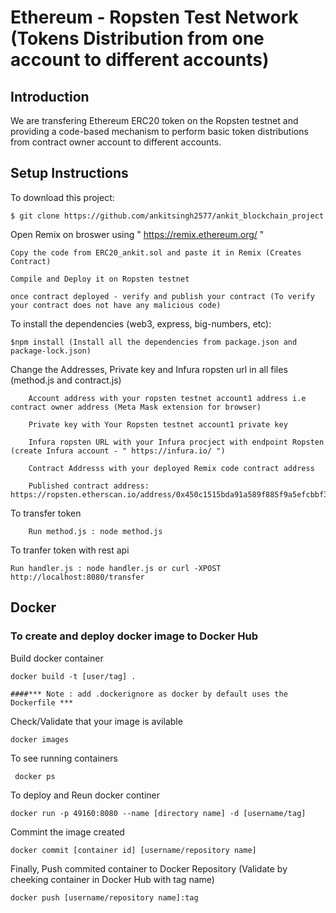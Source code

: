 # Ethereum - Ropsten Test Network (Tokens Distribution from one account to different accounts)

## Introduction

We are transfering Ethereum ERC20 token on the Ropsten testnet and providing a code-based mechanism to perform basic token distributions from contract owner account to different accounts. 

## Setup Instructions

To download this project:

    $ git clone https://github.com/ankitsingh2577/ankit_blockchain_project

Open Remix on broswer using " https://remix.ethereum.org/ "

    Copy the code from ERC20_ankit.sol and paste it in Remix (Creates Contract)
    
    Compile and Deploy it on Ropsten testnet
    
    once contract deployed - verify and publish your contract (To verify your contract does not have any malicious code)

To install the dependencies (web3, express, big-numbers, etc):

    $npm install (Install all the dependencies from package.json and package-lock.json)

Change the Addresses, Private key and Infura ropsten url in all files (method.js and contract.js)
        
        Account address with your ropsten testnet account1 address i.e contract owner address (Meta Mask extension for browser)
        
        Private key with Your Ropsten testnet account1 private key
        
        Infura ropsten URL with your Infura procject with endpoint Ropsten (create Infura account - " https://infura.io/ ")
        
        Contract Addresss with your deployed Remix code contract address 
        
        Published contract address: https://ropsten.etherscan.io/address/0x450c1515bda91a589f885f9a5efcbbf3bc1bfa40

To transfer token

        Run method.js : node method.js

To tranfer token with rest api

    Run handler.js : node handler.js or curl -XPOST http://localhost:8080/transfer

## Docker

### To create and deploy docker image to Docker Hub

Build docker container 

    docker build -t [user/tag] .
    
    ####*** Note : add .dockerignore as docker by default uses the Dockerfile ***
    
Check/Validate that your image is avilable

    docker images
    
To see running containers 

     docker ps 
     
To deploy and Reun docker continer

    docker run -p 49160:8080 --name [directory name] -d [username/tag] 
    
Commint the image created

    docker commit [container id] [username/repository name]
    
Finally, Push commited container to  Docker Repository (Validate by cheeking container in Docker Hub with tag name)

    docker push [username/repository name]:tag
